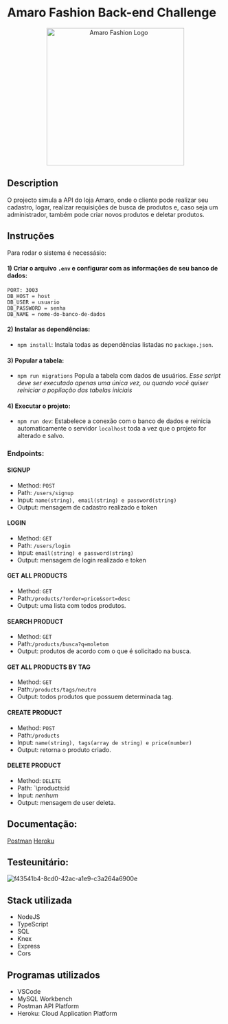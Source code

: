 # Amaro Fashion Back-end Challenge

<p align="center">
  <img src="https://upload.wikimedia.org/wikipedia/commons/5/53/Amaro_logo.png" width="320" alt="Amaro Fashion Logo" />
</p>

## Description

O projecto simula a API do loja Amaro, onde o cliente pode realizar seu cadastro, logar, realizar requisições de busca de produtos e, caso seja um administrador, também pode criar novos produtos e deletar produtos.

## Instruções
 Para rodar o sistema é necessásio:

#### 1) Criar o arquivo `.env` e configurar com as informações de seu banco de dados:
```
PORT: 3003
DB_HOST = host
DB_USER = usuario
DB_PASSWORD = senha
DB_NAME = nome-do-banco-de-dados
```

#### 2) Instalar as dependências:

-   `npm install`:
    Instala todas as dependências listadas no `package.json`.

#### 3) Popular a tabela:

-   `npm run migrations`
    Popula a tabela com dados de usuários.
    _Esse script deve ser executado apenas uma única vez, ou quando você quiser reiniciar a popilação das tabelas iniciais_

#### 4) Executar o projeto:

-   `npm run dev`:
    Estabelece a conexão com o banco de dados e reinicia automaticamente o servidor `localhost` toda a vez que o projeto for alterado e salvo.

### Endpoints:

#### SIGNUP

-   Method: `POST`
-   Path: `/users/signup`
-   Input: `name(string), email(string) e password(string)`
-   Output: mensagem de cadastro realizado e token

#### LOGIN

-   Method: `GET`
-   Path: `/users/login`
-   Input: `email(string) e password(string)`
-   Output: mensagem de login realizado e token

#### GET ALL PRODUCTS

-   Method: `GET`
-   Path:`/products/?order=price&sort=desc`
-   Output: uma lista com todos produtos.

#### SEARCH PRODUCT

-   Method: `GET`
-   Path:`/products/busca?q=moletom`
-   Output: produtos de acordo com o que é solicitado na busca.


#### GET ALL PRODUCTS BY TAG

-   Method: `GET`
-   Path:`/products/tags/neutro`
-   Output: todos produtos que possuem determinada tag. 

#### CREATE PRODUCT

-   Method: `POST`
-   Path:`/products`
-   Input: `name(string), tags(array de string) e price(number)`
-   Output: retorna o produto criado.

#### DELETE PRODUCT

-   Method: `DELETE`
-   Path: `\products\:id 
-   Input: _nenhum_
-   Output: mensagem de user deleta.

## Documentação:
[Postman](https://documenter.getpostman.com/view/21139411/VUqypESV)
[Heroku](https://backend-amaro-carol.herokuapp.com/products)

## Testeunitário:
 
![f43541b4-8cd0-42ac-a1e9-c3a264a6900e](https://user-images.githubusercontent.com/101641921/189415841-4fa2110e-72e8-4b4c-bfea-87004634af9b.jpg)

## Stack utilizada

- NodeJS
- TypeScript
- SQL
- Knex
- Express
- Cors

## Programas utilizados

- VSCode
- MySQL Workbench
- Postman API Platform
- Heroku: Cloud Application Platform
